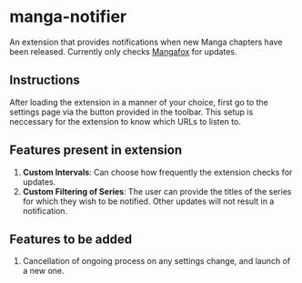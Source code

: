 # manga-notifier
An extension that provides notifications when new Manga chapters have been released. Currently only checks [Mangafox](https://mangafox.me/releases) for updates.

## Instructions
After loading the extension in a manner of your choice, first go to the settings page via the button provided in the toolbar. This setup is neccessary for the extension to know which URLs to listen to.

## Features present in extension
1. **Custom Intervals**: Can choose how frequently the extension checks for updates.
2. **Custom Filtering of Series**: The user can provide the titles of the series for which they wish to be notified. Other updates will not result in a notification.

## Features to be added 
1. Cancellation of ongoing process on any settings change, and launch of a new one.
